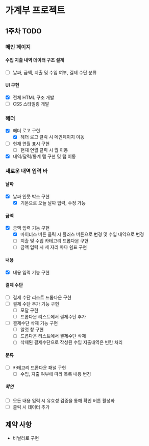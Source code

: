 # 가계부 프로젝트

## 1주차 TODO

### 메인 페이지

#### 수입 지출 내역 데이터 구조 설계

- [ ] 날짜, 금액, 지출 및 수입 여부, 결제 수단 분류

#### UI 구현

- [x] 전체 HTML 구조 개발
- [ ] CSS 스타일링 개발

### 헤더

- [x] 헤더 로고 구현
  - [x] 헤더 로고 클릭 시 메인페이지 이동
- [ ] 현재 연월 표시 구현
  - [ ] 현재 연월 클릭 시 월 이동
- [x] 내역/달력/통계 탭 구현 및 탭 이동

### 새로운 내역 입력 바

#### 날짜

- [x] 날짜 인풋 박스 구현
  - [x] 기본으로 오늘 날짜 입력, 수정 가능

#### 금액

- [x] 금액 입력 기능 구현
  - [x] 마이너스 버튼 클릭 시 플러스 버튼으로 변경 및 수입 내역으로 변경
  - [ ] 지출 및 수입 카테고리 드롭다운 구현
  - [ ] 금액 입력 시 세 자리 마다 쉼표 구현

#### 내용

- [x] 내용 입력 기능 구현

#### 결제 수단

- [ ] 결제 수단 리스트 드롭다운 구현
- [ ] 결제 수단 추가 기능 구현
  - [ ] 모달 구현
  - [ ] 드롭다운 리스트에서 결제수단 추가
- [ ] 결제수단 삭제 기능 구현
  - [ ] 알럿 창 구현
  - [ ] 드롭다운 리스트에서 결제수단 삭제
  - [ ] 삭제된 결제수단으로 작성된 수입 지출내역은 빈칸 처리

#### 분류

- [ ] 카테고리 드롭다운 패널 구현
  - [ ] 수입, 지출 여부에 따라 목록 내용 변경

##### 확인

- [ ] 모든 내용 입력 시 유효성 검증을 통해 확인 버튼 활성화
- [ ] 클릭 시 데이터 추가

## 제약 사항

- 바닐라로 구현
